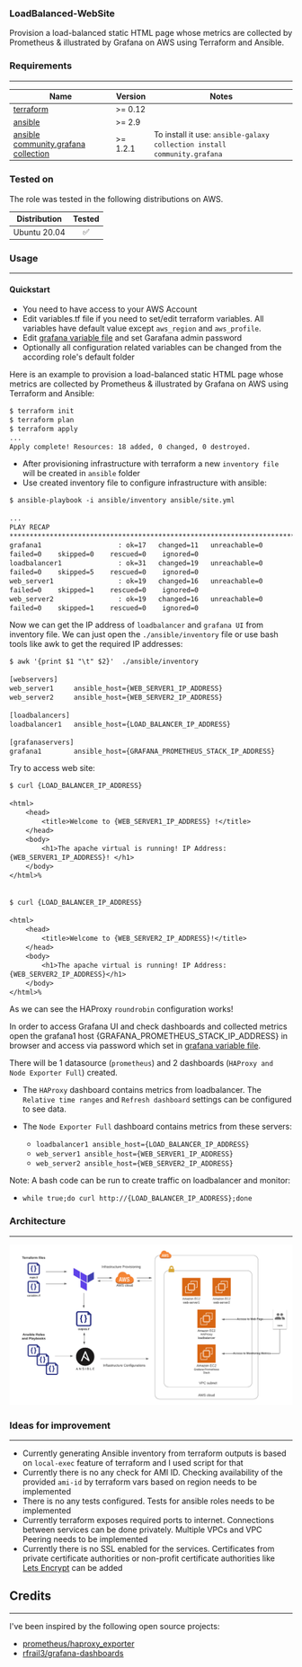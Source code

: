 ### LoadBalanced-WebSite
Provision a load-balanced static HTML page whose metrics are collected by Prometheus &amp; illustrated by Grafana on AWS using Terraform and Ansible.

### Requirements
----------------

| Name | Version | Notes |
|------|---------|---------|
| <a name="requirement_terraform"></a> [terraform](#requirement\_terraform) | >= 0.12 |
| <a name="requirement_ansible"></a> [ansible](#requirement\_ansible) | >= 2.9 |
| <a name="requirement_ansible_community"></a> [ansible community.grafana collection ](#requirement\_requirement_ansible_community) | >= 1.2.1 | To install it use: `ansible-galaxy collection install community.grafana`

### Tested on

The role was tested in the following distributions on AWS.

| Distribution                | Tested             |
| --------------------------- |:------------------:|
| Ubuntu 20.04  | :white_check_mark: |


### Usage
----------

#### Quickstart

- You need to have access to your AWS Account
- Edit variables.tf file if you need to set/edit terraform variables. All variables have default value except `aws_region` and `aws_profile`.
- Edit [grafana variable file](./ansible/roles/grafana/vars/main.yml) and set Garafana admin password
- Optionally all configuration related variables can be changed from the according role's default folder

Here is an example to provision a load-balanced static HTML page whose metrics are collected by Prometheus &amp; illustrated by Grafana on AWS using Terraform and Ansible:

```
$ terraform init
$ terraform plan
$ terraform apply
...
Apply complete! Resources: 18 added, 0 changed, 0 destroyed.

```
- After provisioning infrastructure with terraform a new `inventory file` will be created in `ansible` folder
- Use created inventory file to configure infrastructure with ansible:

```
$ ansible-playbook -i ansible/inventory ansible/site.yml

...
PLAY RECAP ***********************************************************************************************************************************************************
grafana1                   : ok=17   changed=11   unreachable=0    failed=0    skipped=0    rescued=0    ignored=0
loadbalancer1              : ok=31   changed=19   unreachable=0    failed=0    skipped=5    rescued=0    ignored=0
web_server1                : ok=19   changed=16   unreachable=0    failed=0    skipped=1    rescued=0    ignored=0
web_server2                : ok=19   changed=16   unreachable=0    failed=0    skipped=1    rescued=0    ignored=0

```

Now we can get the IP address of `loadbalancer` and `grafana UI` from inventory file. We can just open the `./ansible/inventory` file or use bash tools like awk to get the required IP addresses:

```
$ awk '{print $1 "\t" $2}'  ./ansible/inventory

[webservers]
web_server1     ansible_host={WEB_SERVER1_IP_ADDRESS}
web_server2     ansible_host={WEB_SERVER2_IP_ADDRESS}

[loadbalancers]
loadbalancer1   ansible_host={LOAD_BALANCER_IP_ADDRESS}

[grafanaservers]
grafana1        ansible_host={GRAFANA_PROMETHEUS_STACK_IP_ADDRESS}

```

Try to access web site:
```
$ curl {LOAD_BALANCER_IP_ADDRESS}   

<html>
    <head>
        <title>Welcome to {WEB_SERVER1_IP_ADDRESS} !</title>
    </head>
    <body>
        <h1>The apache virtual is running! IP Address: {WEB_SERVER1_IP_ADDRESS}! </h1>
    </body>
</html>%


$ curl {LOAD_BALANCER_IP_ADDRESS}

<html>
    <head>
        <title>Welcome to {WEB_SERVER2_IP_ADDRESS}!</title>
    </head>
    <body>
        <h1>The apache virtual is running! IP Address: {WEB_SERVER2_IP_ADDRESS}</h1>
    </body>
</html>%
```
As we can see the HAProxy `roundrobin` configuration works!

In order to access Grafana UI and check dashboards and collected metrics open the grafana1 host {GRAFANA_PROMETHEUS_STACK_IP_ADDRESS} in browser and access via password which set in [grafana variable file](./ansible/roles/grafana/vars/main.yml).

There will be 1 datasource (`prometheus`) and 2 dashboards (`HAProxy and Node Exporter Full`) created.

- The `HAProxy` dashboard contains metrics from loadbalancer. The `Relative time ranges` and `Refresh dashboard` settings can be configured to see data.

- The `Node Exporter Full` dashboard contains metrics from these servers:
  
  - `loadbalancer1 ansible_host={LOAD_BALANCER_IP_ADDRESS}`
  - `web_server1 ansible_host={WEB_SERVER1_IP_ADDRESS}`
  - `web_server2 ansible_host={WEB_SERVER2_IP_ADDRESS}`

Note: A bash code can be run to create traffic on loadbalancer and monitor: 
- ```while true;do curl http://{LOAD_BALANCER_IP_ADDRESS};done```

### Architecture
----------

![Architecture](repo-files/architecture.png "Architecture")

### Ideas for improvement
----------

- Currently generating Ansible inventory from terraform outputs is based on `local-exec` feature of terraform and I used script for that
- Currently there is no any check for AMI ID. Checking availability of the provided `ami-id` by terraform vars based on region needs to be implemented
- There is no any tests configured. Tests for ansible roles needs to be implemented
- Currently terraform exposes required ports to internet. Connections between services can be done privately. Multiple VPCs and VPC Peering needs to be implemented
- Currently there is no SSL enabled for the services. Certificates from private certificate authorities or non-profit certificate authorities like [Lets Encrypt](https://letsencrypt.org/) can be added

## Credits
----------

I've been inspired by the following open source projects:

* [ prometheus/haproxy_exporter ](https://github.com/prometheus/haproxy_exporter)
* [ rfrail3/grafana-dashboards ](https://github.com/rfrail3/grafana-dashboards)
